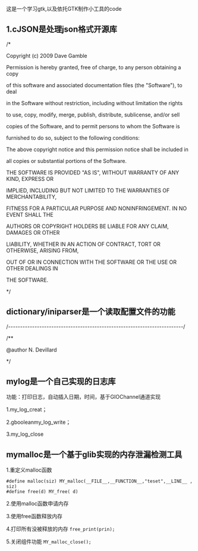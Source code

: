 这是一个学习gtk,以及依托GTK制作小工具的code

## 1.cJSON是处理json格式开源库

/*

  Copyright (c) 2009 Dave Gamble

  Permission is hereby granted, free of charge, to any person obtaining a copy

  of this software and associated documentation files (the "Software"), to deal

  in the Software without restriction, including without limitation the rights

  to use, copy, modify, merge, publish, distribute, sublicense, and/or sell

  copies of the Software, and to permit persons to whom the Software is

  furnished to do so, subject to the following conditions:

  The above copyright notice and this permission notice shall be included in

  all copies or substantial portions of the Software.

  THE SOFTWARE IS PROVIDED "AS IS", WITHOUT WARRANTY OF ANY KIND, EXPRESS OR

  IMPLIED, INCLUDING BUT NOT LIMITED TO THE WARRANTIES OF MERCHANTABILITY,

  FITNESS FOR A PARTICULAR PURPOSE AND NONINFRINGEMENT. IN NO EVENT SHALL THE

  AUTHORS OR COPYRIGHT HOLDERS BE LIABLE FOR ANY CLAIM, DAMAGES OR OTHER

  LIABILITY, WHETHER IN AN ACTION OF CONTRACT, TORT OR OTHERWISE, ARISING FROM,

  OUT OF OR IN CONNECTION WITH THE SOFTWARE OR THE USE OR OTHER DEALINGS IN

  THE SOFTWARE.

*/

## dictionary/iniparser是一个读取配置文件的功能

/*-------------------------------------------------------------------------*/

/**

   @author  N. Devillard

*/

## mylog是一个自己实现的日志库

功能：打印日志，自动插入日期，时间，基于GIOChannel通道实现

1.my_log_creat；

2.gbooleanmy_log_write；

3.my_log_close

## mymalloc是一个基于glib实现的内存泄漏检测工具

1.重定义malloc函数

```
#define malloc(siz) MY_malloc(__FILE__,__FUNCTION__,"teset",__LINE__ , siz)
#define free(d) MY_free( d)
```

2.使用malloc函数申请内存

3.使用free函数释放内存

4.打印所有没被释放的内存 `free_print(prin);`

5.关闭组件功能 `MY_malloc_close();`
